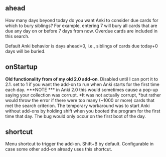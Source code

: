 ## ahead
How many days beyond today do you want Anki to consider due cards for which to bury siblings?
For example, entering 7 will bury all cards that are due any day on or before 7 days from now. Overdue cards are included in this search.

Default Anki behavior is days ahead=0, i.e., siblings of cards due today+0 days will be buried.

## onStartup
**Old functionality from of my old 2.0 add-on**. Disabled until I can port it to 2.1.
set to 1 if you want the add-on to run when Anki starts for the first time each day. 
***NOTE *** in Anki 2.0 this would sometimes cause a pop-up saying your collection was corrupt. *It was not actually corrupt, *but rather would throw the error if there were too many (~1000 or more) cards that met the search criterion. The temporary workaround was to start Anki without add-ons by holding shift when you booted the program for the first time that day. The bug would only occur on the first boot of the day. 

## shortcut
Menu shortcut to trigger the add-on. Shift+B by default. Configurable in case some other add-on already uses this shortcut.